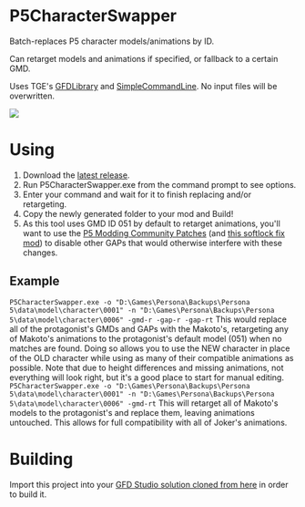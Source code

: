 # P5CharacterSwapper
Batch-replaces P5 character models/animations by ID.

Can retarget models and animations if specified, or fallback to a certain GMD.

Uses TGE's [GFDLibrary](https://github.com/ShrineFox/P5CharacterSwapper/releases) and [SimpleCommandLine](https://github.com/TGEnigma/SimpleCommandLine). No input files will be overwritten.

![](https://i.imgur.com/mePBYGB.png)
# Using
1. Download the [latest release](https://github.com/ShrineFox/P5CharacterSwapper/releases). 
2. Run P5CharacterSwapper.exe from the command prompt to see options.
3. Enter your command and wait for it to finish replacing and/or retargeting.
4. Copy the newly generated folder to your mod and Build!
5. As this tool uses GMD ID 051 by default to retarget animations, you'll want to use the [P5 Modding Community Patches](https://shrinefox.com/PatchCreator) (and [this softlock fix mod](https://cdn.discordapp.com/attachments/681270126657798295/765992608929021972/p5_community_patches_softlock_fix.7z)) to disable other GAPs that would otherwise interfere with these changes.
## Example
`P5CharacterSwapper.exe -o "D:\Games\Persona\Backups\Persona 5\data\model\character\0001" -n "D:\Games\Persona\Backups\Persona 5\data\model\character\0006" -gmd-r -gap-r -gap-rt`
This would replace all of the protagonist's GMDs and GAPs with the Makoto's, retargeting any of Makoto's animations to the protagonist's default model (051) when no matches are found. Doing so allows you to use the NEW character in place of the OLD character while using as many of their compatible animations as possible. Note that due to height differences and missing animations, not everything will look right, but it's a good place to start for manual editing.
`P5CharacterSwapper.exe -o "D:\Games\Persona\Backups\Persona 5\data\model\character\0001" -n "D:\Games\Persona\Backups\Persona 5\data\model\character\0006" -gmd-rt`
This will retarget all of Makoto's models to the protagonist's and replace them, leaving animations untouched. This allows for full compatibility with all of Joker's animations.
# Building
Import this project into your [GFD Studio solution cloned from here](https://github.com/TGEnigma/GFD-Studio) in order to build it.
